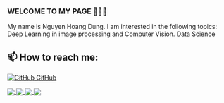 ### WELCOME TO MY PAGE 👋👋👋
My name is Nguyen Hoang Dung. I am interested in the following topics: Deep Learning in image processing and Computer Vision. Data Science<br>
## 📫 How to reach me: 

[![GitHub](https://i.stack.imgur.com/tskMh.png) GitHub](https://github.com/blackpinkinmyarea) 



<a href="https://github.com/blackpinkinmyarea/K-Means-Stimulation">
  <!-- Change the `github-readme-stats.anuraghazra1.vercel.app` to `github-readme-stats.vercel.app`  -->
  <img align="center" src="https://github-readme-stats.anuraghazra1.vercel.app/api/pin/?username=blackpinkinmyarea&repo=K-Means-Stimulation&theme=radical" />
</a>    
<a href="https://github.com/blackpinkinmyarea/Simple-CNNs">
  <!-- Change the `github-readme-stats.anuraghazra1.vercel.app` to `github-readme-stats.vercel.app`  -->
  <img align="center" src="https://github-readme-stats.anuraghazra1.vercel.app/api/pin/?username=blackpinkinmyarea&repo=Simple-CNNs&theme=merko" />
</a>

<a href="https://github.com/blackpinkinmyarea/Gradient-Descent-Animation">
  <!-- Change the `github-readme-stats.anuraghazra1.vercel.app` to `github-readme-stats.vercel.app`  -->
  <img align="center" src="https://github-readme-stats.anuraghazra1.vercel.app/api/pin/?username=blackpinkinmyarea&repo=Gradient-Descent-Animation&theme=gruvbox" />
</a>    
<a href="https://github.com/blackpinkinmyarea/Data-Preprocessing-Visualization">
  <!-- Change the `github-readme-stats.anuraghazra1.vercel.app` to `github-readme-stats.vercel.app`  -->
  <img align="center" src="https://github-readme-stats.anuraghazra1.vercel.app/api/pin/?username=blackpinkinmyarea&repo=Data-Preprocessing-Visualization&theme=dark" />
</a>


